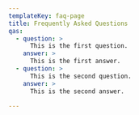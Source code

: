 ```yaml
---
templateKey: faq-page
title: Frequently Asked Questions
qas:
  - question: >
      This is the first question.
    answer: >
      This is the first answer.
  - question: >
      This is the second question.
    answer: >
      This is the second answer.

---
```

